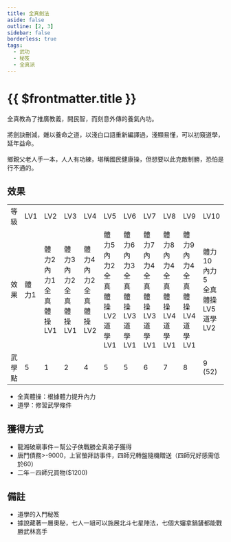 ```yaml
---
title: 全真劍法
aside: false
outline: [2, 3]
sidebar: false
borderless: true
tags:
  - 武功
  - 秘笈
  - 全真派
---
```


# {{ $frontmatter.title }}

<BookItemIcon :size="`medium`" :needLink="false" :no="7002"></BookItemIcon>

全真教為了推廣教義，開民智，而刻意外傳的養氣內功。
<br><br>
將劍訣刪減，雜以養命之道，以淺白口語重新編譯過，淺顯易懂，可以初窺道學，延年益命。
<br><br>
鄉親父老人手一本，人人有功練，堪稱國民健康操，但想要以此克敵制勝，恐怕是行不通的。
<br clear="all" />

## 效果

<table>
    <tr>
        <td>等級</td>
        <td>LV1</td>
        <td>LV2</td>
        <td>LV3</td>
        <td>LV4</td>
        <td>LV5</td>
        <td>LV6</td>
        <td>LV7</td>
        <td>LV8</td>
        <td>LV9</td>
        <td>LV10</td>
    </tr>
    <tr>
        <td>效果</td>
        <td>體力1</td>
        <td>體力2<br>內力1<br>全真體操LV1</td>
        <td>體力3<br>內力2<br>全真體操LV1</td>
        <td>體力4<br>內力2<br>全真體操LV2</td>
        <td>體力5<br>內力2<br>全真體操LV2<br>道學LV1</td>
        <td>體力6<br>內力3<br>全真體操LV3<br>道學LV1</td>
        <td>體力7<br>內力4<br>全真體操LV3<br>道學LV1</td>
        <td>體力8<br>內力4<br>全真體操LV4<br>道學LV1</td>
        <td>體力9<br>內力4<br>全真體操LV4<br>道學LV1</td>
        <td>體力10<br>內力5<br>全真體操LV5<br>道學LV2</td>
    </tr>
    <tr>
        <td>武學點</td>
        <td>5</td>
        <td>1</td>
        <td>2</td>
        <td>4</td>
        <td>5</td>
        <td>5</td>
        <td>6</td>
        <td>7</td>
        <td>8</td>
        <td>9 (52)</td>
    </tr>
</table>

- 全真體操：根據體力提升內力
- 道學：修習武學條件

## 獲得方式

- 龍湘破廟事件－幫公子俠戰勝全真弟子獲得
- 唐門債務>-9000，上官螢拜訪事件，四師兄轉盤隨機贈送（四師兄好感需低於60）
- 二年－四師兄買物($1200)

## 備註

- 道學的入門秘笈
- 據說藏著一層奧秘，七人一組可以施展北斗七星陣法，七個大嬸拿鍋鏟都能戰勝武林高手